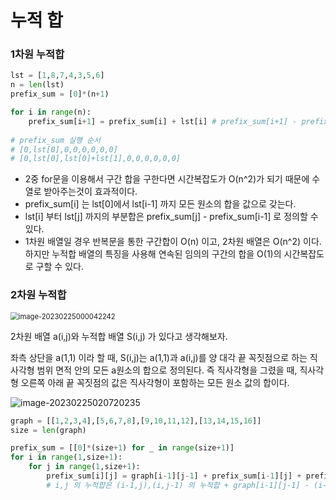 # 누적 합

### 1차원 누적합

```python
lst = [1,8,7,4,3,5,6]
n = len(lst)
prefix_sum = [0]*(n+1)

for i in range(n):
    prefix_sum[i+1] = prefix_sum[i] + lst[i] # prefix_sum[i+1] - prefix_sum[i] = lst[i]
    
# prefix_sum 실행 순서
# [0,lst[0],0,0,0,0,0,0]
# [0,lst[0],lst[0]+lst[1],0,0,0,0,0,0]
```

- 2중 for문을 이용해서 구간 합을 구한다면 시간복잡도가 O(n^2)가 되기 때문에 수열로 받아주는것이 효과적이다.
- prefix_sum[i] 는 lst[0]에서 lst[i-1] 까지 모든 원소의 합을 값으로 갖는다.
- lst[i] 부터 lst[j] 까지의 부분합은 prefix_sum[j] - prefix_sum[i-1] 로 정의할 수 있다.
- 1차원 배열일 경우 반복문을 통한 구간합이 O(n) 이고, 2차원 배열은 O(n^2) 이다. 하지만 누적합 배열의 특징을 사용해 연속된 임의의 구간의 합을 O(1)의 시간복잡도로 구할 수 있다.



### 2차원 누적합

<img src="C:\Users\jyr49\AppData\Roaming\Typora\typora-user-images\image-20230225000042242.png" alt="image-20230225000042242" style="zoom: 80%;" />

2차원 배열 a(i,j)와 누적합 배열 S(i,j) 가 있다고 생각해보자. 

좌측 상단을 a(1,1) 이라 할 때, S(i,j)는 a(1,1)과 a(i,j)를 양 대각 끝 꼭짓점으로 하는 직사각형 범위 면적 안의 모든 a원소의 합으로 정의된다. 즉 직사각형을 그렸을 때, 직사각형 오른쪽 아래 끝 꼭짓점의 값은 직사각형이 포함하는 모든 원소 값의 합이다.

<img src="C:\Users\jyr49\AppData\Roaming\Typora\typora-user-images\image-20230225020720235.png" alt="image-20230225020720235"  />

```python
graph = [[1,2,3,4],[5,6,7,8],[9,10,11,12],[13,14,15,16]]
size = len(graph)

prefix_sum = [[0]*(size+1) for _ in range(size+1)]
for i in range(1,size+1):
    for j in range(1,size+1):
        prefix_sum[i][j] = graph[i-1][j-1] + prefix_sum[i-1][j] + prefix_sum[i][j-1] - prefix_sum[i-1][j-1]
        # i,j 의 누적합은 (i-1,j),(i,j-1) 의 누적합 + graph[i-1][j-1] - (i-1,j-1) 누적합
```


